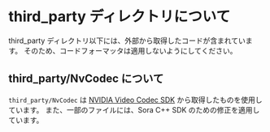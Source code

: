 # third_party ディレクトリについて

third_party ディレクトリ以下には、外部から取得したコードが含まれています。
そのため、コードフォーマッタは適用しないようにしてください。

## third_party/NvCodec について

`third_party/NvCodec` は [NVIDIA Video Codec SDK](https://developer.nvidia.com/video-codec-sdk) から取得したものを使用しています。
また、一部のファイルには、Sora C++ SDK のための修正を適用しています。
